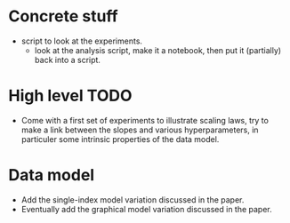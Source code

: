 
# Concrete stuff
- script to look at the experiments.
     - look at the analysis script, make it a notebook, then put it (partially) back into a script.


# High level TODO
- Come with a first set of experiments to illustrate scaling laws, try to make a link between the slopes and various hyperparameters, in particuler some intrinsic properties of the data model.

# Data model
- Add the single-index model variation discussed in the paper.
- Eventually add the graphical model variation discussed in the paper.

